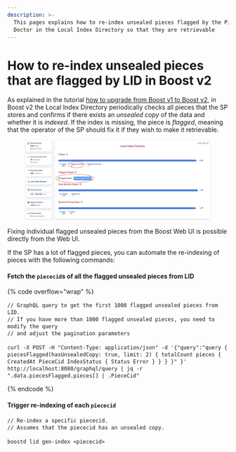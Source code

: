 ```yaml
---
description: >-
  This pages explains how to re-index unsealed pieces flagged by the Piece
  Doctor in the Local Index Directory so that they are retrievable
---
```


# How to re-index unsealed pieces that are flagged by LID in Boost v2

As explained in the tutorial [how to upgrade from Boost v1 to Boost v2](how-to-migrate-boost-v1-to-boost-v2.md), in Boost v2 the Local Index Directory periodically checks all pieces that the SP stores and confirms if there exists an _unsealed copy_ of the data and whether it is _indexed_. If the index is missing, the piece is _flagged_, meaning that the operator of the SP should fix it if they wish to make it retrievable.

<figure><img src="../.gitbook/assets/flagged-pieces.png" alt=""><figcaption></figcaption></figure>

Fixing individual flagged unsealed pieces from the Boost Web UI is possible directly from the Web UI.

If the SP has a lot of flagged pieces, you can automate the re-indexing of pieces with the following commands:

#### Fetch the `piececid`s of all the flagged unsealed pieces from LID

{% code overflow="wrap" %}
```
// GraphQL query to get the first 1000 flagged unsealed pieces from LID.
// If you have more than 1000 flagged unsealed pieces, you need to modify the query
// and adjust the pagination parameters

curl -X POST -H "Content-Type: application/json" -d '{"query":"query { piecesFlagged(hasUnsealedCopy: true, limit: 2) { totalCount pieces { CreatedAt PieceCid IndexStatus { Status Error } } } }" }' http://localhost:8080/graphql/query | jq -r ".data.piecesFlagged.pieces[] | .PieceCid"
```
{% endcode %}

#### Trigger re-indexing of each `piececid`

```
// Re-index a specific piececid.
// Assumes that the piececid has an unsealed copy.

boostd lid gen-index <piececid>
```

